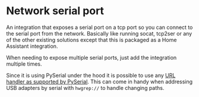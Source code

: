 # Network serial port

An integration that exposes a serial port on a tcp port so you can connect to the serial port from the network. Basically like running socat, tcp2ser or any of the other existing solutions except that this is packaged as a Home Assistant integration.

When needing to expose multiple serial ports, just add the integration multiple times.

Since it is using PySerial under the hood it is possible to use any [URL handler as supported by PySerial](https://pyserial.readthedocs.io/en/latest/url_handlers.html). This can come in handy when addressing USB adapters by serial with `hwgrep://` to handle changing paths.
